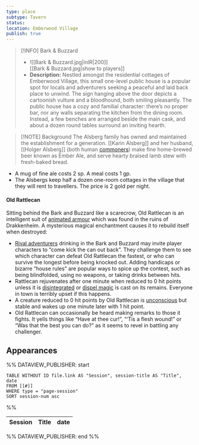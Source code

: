 ```yaml
---
type: place
subtype: Tavern
status: 
location: Emberwood Village
publish: true
---
```


>[!INFO] Bark & Buzzard
>- ![[Bark & Buzzard.jpg|inlR|200]]
<br/> [[Bark & Buzzard.jpg|show to players]]
> - **Description:** Nestled amongst the residential cottages of Emberwood Village, this small one-level public house is a popular spot for locals and adventurers seeking a peaceful and laid back place to unwind. The sign hanging above the door depicts a cartoonish vulture and a bloodhound, both smiling pleasantly. The public house has a cozy and familial character: there’s no proper bar, nor any walls separating the kitchen from the dining room. Instead, a few benches are arranged beside the main cask, and about a dozen round tables surround an inviting hearth. 

>[!NOTE] Background
The Alsberg family has owned and maintained the establishment for a generation. [[Karin Alsberg]] and her husband, [[Holger Alsberg]] (both human [commoners](https://www.dndbeyond.com/monsters/16829-commoner)) make fine home-brewed beer known as Ember Ale, and serve hearty braised lamb stew with fresh-baked bread.

- A mug of fine ale costs 2 sp. A meal costs 1 gp.
- The Alsbergs keep half a dozen one-room cottages in the village that they will rent to travellers. The price is 2 gold per night.

#### Old Rattlecan

Sitting behind the Bark and Buzzard like a scarecrow, Old Rattlecan is an intelligent suit of [animated armour](https://www.dndbeyond.com/monsters/16786-animated-armor) which was found in the ruins of Drakkenheim. A mysterious magical enchantment causes it to rebuild itself when destroyed:

- [Rival adventurers](https://www.dndbeyond.com/sources/dodr/running-the-campaign#RivalAdventurers) drinking in the Bark and Buzzard may invite player characters to “come kick the can out back”. They challenge them to see which character can defeat Old Rattlecan the fastest, or who can survive the longest before being knocked out. Adding handicaps or bizarre “house rules” are popular ways to spice up the contest, such as being blindfolded, using no weapons, or taking drinks between hits.
- Rattlecan rejuvenates after one minute when reduced to 0 hit points unless it is [disintegrated](https://www.dndbeyond.com/spells/2070-disintegrate) or [dispel magic](https://www.dndbeyond.com/spells/2072-dispel-magic) is cast on its remains. Everyone in town is terribly upset if this happens.
- A creature reduced to 0 hit points by Old Rattlecan is [unconscious](https://www.dndbeyond.com/compendium/rules/basic-rules/appendix-a-conditions#Unconscious) but stable and wakes up one minute later with 1 hit point.
- Old Rattlecan can occasionally be heard making remarks to those it fights. It yells things like “Have at thee cur!”, “‘Tis a flesh wound!” or “Was that the best you can do?” as it seems to revel in battling any challenger.


## Appearances

%% DATAVIEW_PUBLISHER: start
```dataview
TABLE WITHOUT ID file.link AS "Session", session-title AS "Title", date
FROM [[#]]
WHERE type = "page-session"
SORT session-num asc
```
%%

| Session | Title | date |
| ------- | ----- | ---- |

%% DATAVIEW_PUBLISHER: end %%
